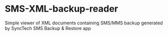 # SMS-XML-backup-reader
Simple viewer of XML documents containing SMS/MMS backup generated by SyncTech SMS Backup &amp; Restore app
